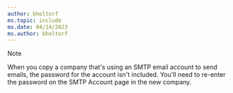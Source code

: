 ```yaml
---
author: bholtorf
ms.topic: include
ms.date: 04/14/2023
ms.author: bholtorf
---
```


> [!NOTE]
> When you copy a company that's using an SMTP email account to send emails, the password for the account isn't included. You'll need to re-enter the password on the SMTP Account page in the new company.
